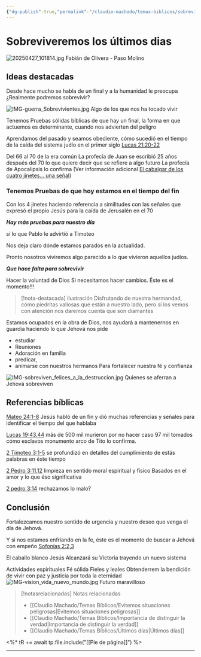 ```yaml
---
{"dg-publish":true,"permalink":"/claudio-machado/temas-biblicos/sobreviveremos-los-ultimos-dias/","title":"Sobreviveremos los últimos dias","tags":["últimos_dias"]}
---
```


#  Sobreviveremos los últimos dias

![20250427_101814.jpg](/img/user/07%20-%20Personal/Im%C3%A1genes/20250427_101814.jpg)
<span class="pie-foto">Fabián de Olivera - Paso Molino</span>
## Ideas destacadas 
Desde hace mucho se habla de un final y a la humanidad le preocupa 
¿Realmente podremos sobrevivir?

![IMG-guerra_Sobrevivientes.jpg](/img/user/07%20-%20Personal/Im%C3%A1genes/IMG-guerra_Sobrevivientes.jpg)
<span class="pie-foto">Algo de los que nos ha tocado vivir</span>


Tenemos Pruebas sólidas bíblicas de que hay un final, la forma en que actuemos es determinante, cuando nos advierten del peligro 

Aprendamos del pasado y seamos obediente, cómo sucedió en el tiempo de la caída del sistema judío en el primer siglo [Lucas 21:20-22](https://wol.jw.org/es/wol/b/r4/lp-s/nwtsty/42/21#v=42:21:20-42:21:22) 


Del 66 al 70 de la era común 
La profecía de Juan se escribió 25 años después del 70 lo que quiere decir que se refiere a algo futuro 
La profecía de Apocalipsis lo confirma (Ver información adicional [El cabalgar de los cuatro jinetes... una señal](https://wol.jw.org/es/wol/d/r4/lp-s/1983366?q=4+jinetes&p=par)) 


### Tenemos Pruebas de que hoy estamos en el tiempo del fin


Con los 4 jinetes haciendo referencia a similitudes con las señales que expresó el propio Jesús para la caída de Jerusalén en el 70

***Hay más pruebas para nuestro día***

si lo que Pablo le advirtió a Timoteo 

Nos deja claro dónde estamos parados en la actualidad.

Pronto nosotros viviremos algo parecido a lo que vivieron aquellos judíos.


***Que hace falta para sobrevivir***

Hacer la voluntad de Dios 
Si necesitamos hacer cambios. Éste es el momento!!!

>[!nota-destacada] ilustración 
>Disfrutando de nuestra hermandad, cómo piedritas valiosas que están a nuestro lado, pero si los vemos con atención nos daremos cuenta que son diamantes 

Estamos ocupados en la obra de Dios, nos ayudará a mantenernos en guardia haciendo lo que Jehová nos pide 
- estudiar 
- Reuniones 
- Adoración en familia 
- predicar, 
- animarse con nuestros hermanos 
Para fortalecer nuestra fé y confianza 

![IMG-sobreviven_felices_a_la_destruccion.jpg](/img/user/07%20-%20Personal/Im%C3%A1genes/IMG-sobreviven_felices_a_la_destruccion.jpg)
<span class="pie-foto">Quienes se aferran a Jehová sobreviven</span>
## Referencias bíblicas

[Mateo 24:1-8](https://wol.jw.org/es/wol/b/r4/lp-s/nwtsty/40/24#v=40:24:1-40:24:8) Jesús habló de un fin y dió muchas referencias y señales para identificar el tiempo del que hablaba 

[Lucas 19:43,44](https://wol.jw.org/es/wol/b/r4/lp-s/nwtsty/42/19#v=42:19:43-42:19:44) más de 500 mil murieron por no hacer caso 97 mil tomados cómo esclavos monumento arco de Tito lo confirma.

[2 Timoteo 3:1-5](https://wol.jw.org/es/wol/b/r4/lp-s/nwtsty/55/3#v=55:3:1-55:3:5) se profundizó en detalles del cumplimiento de estás palabras en éste tiempo 

[2 Pedro 3:11,12](https://wol.jw.org/es/wol/b/r4/lp-s/nwtsty/61/3#v=61:3:11-61:3:12) limpieza en sentido moral espiritual y físico 
Basados en el amor y lo que éso significativa 

[2 pedro 3:14](https://wol.jw.org/es/wol/b/r4/lp-s/nwtsty/61/3#v=61:3:14) rechazamos lo malo?

## Conclusión 

Fortalezcamos nuestro sentido de urgencia y nuestro deseo que venga el día de Jehová. 

Y si nos estamos enfriando en la fe, éste es el momento de buscar a Jehová con empeño [Sofonías 2:2,3](https://wol.jw.org/es/wol/b/r4/lp-s/nwtsty/36/2#v=36:2:2-36:2:3)

El caballo blanco Jesús 
Alcanzará su Victoria trayendo un nuevo sistema 

Actividades espirituales 
Fé sólida
Fieles y leales 
Obtenderrem la bendición de vivir con paz y justicia por toda la eternidad 
![IMG-vision_vida_nuevo_mundo.jpg](/img/user/07%20-%20Personal/Im%C3%A1genes/IMG-vision_vida_nuevo_mundo.jpg)
<span class="pie-foto">Futuro maravilloso </span>


> [!notasrelacionadas] Notas relacionadas
> - [[Claudio Machado/Temas Bíblicos/Evitemos situaciones peligrosas\|Evitemos situaciones peligrosas]]
> - [[Claudio Machado/Temas Bíblicos/Importancia de distinguir la verdad\|Importancia de distinguir la verdad]]
> - [[Claudio Machado/Temas Bíblicos/Últimos días\|Últimos días]]

<%* tR += await tp.file.include("[[Pie de página]]") %>

---






